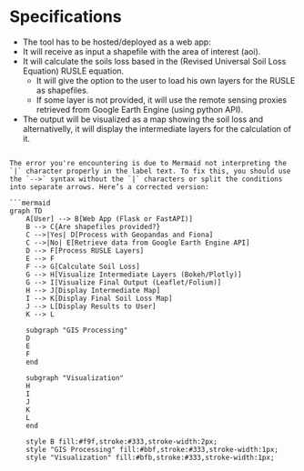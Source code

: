 # Specifications

+ The tool has to be hosted/deployed as a web app:
+ It will receive as input a shapefile with the area of interest (aoi).
+ It will calculate the soils loss based in the (Revised Universal Soil Loss Equation) RUSLE equation.
    + It will give the option to the user to load his own layers for the RUSLE as shapefiles.
    + If some layer is not provided, it will use the remote sensing proxies retrieved from Google Earth Engine (using python API).
+ The output will be visualized as a map showing the soil loss and alternativelly, it will display the intermediate layers for the calculation of it.

```mermaid

The error you're encountering is due to Mermaid not interpreting the `|` character properly in the label text. To fix this, you should use the `-->` syntax without the `|` characters or split the conditions into separate arrows. Here’s a corrected version:

```mermaid
graph TD
    A[User] --> B[Web App (Flask or FastAPI)]
    B --> C{Are shapefiles provided?}
    C -->|Yes| D[Process with Geopandas and Fiona]
    C -->|No| E[Retrieve data from Google Earth Engine API]
    D --> F[Process RUSLE Layers]
    E --> F
    F --> G[Calculate Soil Loss]
    G --> H[Visualize Intermediate Layers (Bokeh/Plotly)]
    G --> I[Visualize Final Output (Leaflet/Folium)]
    H --> J[Display Intermediate Map]
    I --> K[Display Final Soil Loss Map]
    J --> L[Display Results to User]
    K --> L

    subgraph "GIS Processing"
    D
    E
    F
    end
    
    subgraph "Visualization"
    H
    I
    J
    K
    L
    end
    
    style B fill:#f9f,stroke:#333,stroke-width:2px;
    style "GIS Processing" fill:#bbf,stroke:#333,stroke-width:1px;
    style "Visualization" fill:#bfb,stroke:#333,stroke-width:1px;


```